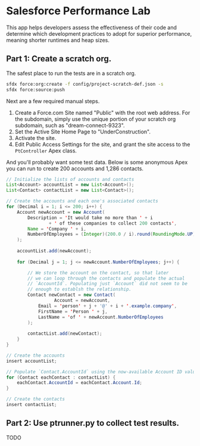 # Salesforce Performance Lab

This app helps developers assess the effectiveness of their code and
determine which development practices to adopt for superior performance,
meaning shorter runtimes and heap sizes.

## Part 1: Create a scratch org.

The safest place to run the tests are in a scratch org.

```bash
sfdx force:org:create -f config/project-scratch-def.json -s
sfdx force:source:push
```

Next are a few required manual steps.

1. Create a Force.com Site named "Public" with the root web address.
   For the subdomain, simply use the unique portion of
   your scratch org subdomain, such as "dream-connect-9323".
2. Set the Active Site Home Page to "UnderConstruction".
3. Activate the site.
4. Edit Public Access Settings for the site, and grant the site access
   to the `PtController` Apex class.

And you'll probably want some test data. Below is some anonymous Apex
you can run to create 200 accounts and 1,286 contacts.

```java
// Initialize the lists of accounts and contacts
List<Account> accountList = new List<Account>();
List<Contact> contactList = new List<Contact>();

// Create the accounts and each one's associated contacts
for (Decimal i = 1; i <= 200; i++) {
    Account newAccount = new Account(
        Description = 'It would take no more than ' + i
                + ' of these companies to collect 200 contacts',
        Name = 'Company ' + i,
        NumberOfEmployees = (Integer)(200.0 / i).round(RoundingMode.UP)
    );
    
    accountList.add(newAccount);
    
    for (Decimal j = 1; j <= newAccount.NumberOfEmployees; j++) {

        // We store the account on the contact, so that later
        // we can loop through the contacts and populate the actual
        // `AccountId`. Populating just `Account` did not seem to be
        // enough to establsh the relationship.
        Contact newContact = new Contact(
			      Account = newAccount,
            Email = 'person' + j + '@' + i + '.example.company',
            FirstName = 'Person ' + j,
            LastName = 'of ' + newAccount.NumberOfEmployees
        );
        
        contactList.add(newContact);
    }
}

// Create the accounts
insert accountList;

// Populate `Contact.AccountId` using the now-available Account ID values.
for (Contact eachContact : contactList) {
    eachContact.AccountId = eachContact.Account.Id;
}

// Create the contacts
insert contactList;
```

## Part 2: Use ptrunner.py to collect test results.

TODO